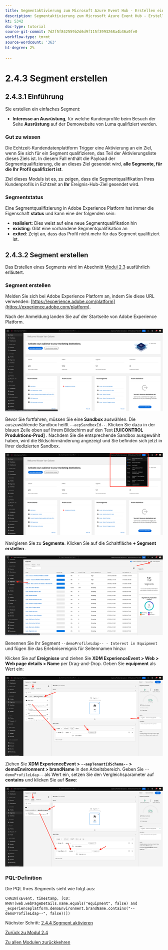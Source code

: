 ```yaml
---
title: Segmentaktivierung zum Microsoft Azure Event Hub - Erstellen eines Streaming-Segments
description: Segmentaktivierung zum Microsoft Azure Event Hub - Erstellen eines Streaming-Segments
kt: 5342
doc-type: tutorial
source-git-commit: 7d2f5f842559b2d6d9f115f3993268a4b36a0fe0
workflow-type: tm+mt
source-wordcount: '363'
ht-degree: 2%

---
```


# 2.4.3 Segment erstellen

## 2.4.3.1 Einführung

Sie erstellen ein einfaches Segment:

- **Interesse an Ausrüstung**, für welche Kundenprofile beim Besuch der Seite **Ausrüstung** auf der Demowebsite von Luma qualifiziert werden.

### Gut zu wissen

Die Echtzeit-Kundendatenplattform Trigger eine Aktivierung an ein Ziel, wenn Sie sich für ein Segment qualifizieren, das Teil der Aktivierungsliste dieses Ziels ist. In diesem Fall enthält die Payload der Segmentqualifizierung, die an dieses Ziel gesendet wird, **alle Segmente, für die Ihr Profil qualifiziert ist**.

Ziel dieses Moduls ist es, zu zeigen, dass die Segmentqualifikation Ihres Kundenprofils in Echtzeit an **Ihr** Ereignis-Hub-Ziel gesendet wird.

### Segmentstatus

Eine Segmentqualifizierung in Adobe Experience Platform hat immer die Eigenschaft **status** und kann eine der folgenden sein:

- **realisiert**: Dies weist auf eine neue Segmentqualifikation hin
- **existing**: Gibt eine vorhandene Segmentqualifikation an
- **exited**: Zeigt an, dass das Profil nicht mehr für das Segment qualifiziert ist.

## 2.4.3.2 Segment erstellen

Das Erstellen eines Segments wird im Abschnitt [Modul 2.3](./../../../modules/rtcdp-b2c/module2.3/real-time-cdp-build-a-segment-take-action.md) ausführlich erläutert.

### Segment erstellen

Melden Sie sich bei Adobe Experience Platform an, indem Sie diese URL verwenden: [https://experience.adobe.com/platform](https://experience.adobe.com/platform).

Nach der Anmeldung landen Sie auf der Startseite von Adobe Experience Platform.

![Datenaufnahme](./../../../modules/datacollection/module1.2/images/home.png)

Bevor Sie fortfahren, müssen Sie eine **Sandbox** auswählen. Die auszuwählende Sandbox heißt ``--aepSandboxId--``. Klicken Sie dazu in der blauen Zeile oben auf Ihrem Bildschirm auf den Text **[!UICONTROL Produktions-Prod]** . Nachdem Sie die entsprechende Sandbox ausgewählt haben, wird die Bildschirmänderung angezeigt und Sie befinden sich jetzt in Ihrer dedizierten Sandbox.

![Datenaufnahme](./../../../modules/datacollection/module1.2/images/sb1.png)

Navigieren Sie zu **Segmente**. Klicken Sie auf die Schaltfläche **+ Segment erstellen** .

![Datenaufnahme](./images/seg.png)

Benennen Sie Ihr Segment `--demoProfileLdap-- - Interest in Equipment` und fügen Sie das Erlebnisereignis für Seitennamen hinzu:

Klicken Sie auf **Ereignisse** und ziehen Sie **XDM ExperienceEvent > Web > Web page details > Name** per Drag-and-Drop. Geben Sie **equipment** als Wert ein:

![4-05-create-ee-2.png](./images/4-05-create-ee-2.png)

Ziehen Sie **XDM ExperienceEvent > `--aepTenantIdSchema--` > demoEnvironment > brandName** in den Arbeitsbereich. Geben Sie `--demoProfileLdap--` als Wert ein, setzen Sie den Vergleichsparameter auf **contains** und klicken Sie auf **Save**:

![4-05-create-ee-2-brand.png](./images/4-05-create-ee-2-brand.png)

### PQL-Definition

Die PQL Ihres Segments sieht wie folgt aus:

```code
CHAIN(xEvent, timestamp, [C0: WHAT(web.webPageDetails.name.equals("equipment", false) and _experienceplatform.demoEnvironment.brandName.contains("--demoProfileLdap--", false))])
```

Nächster Schritt: [2.4.4 Segment aktivieren](./ex4.md)

[Zurück zu Modul 2.4](./segment-activation-microsoft-azure-eventhub.md)

[Zu allen Modulen zurückkehren](./../../../overview.md)

